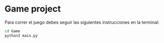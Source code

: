 # Game project

Para correr el juego debes seguir las siguientes instrucciones en la terminal:
```sh
cd Game
python3 main.py
```
